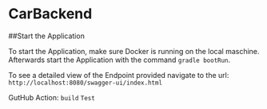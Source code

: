 # CarBackend

##Start the Application

To start the Application, make sure Docker is running on the local maschine.
Afterwards start the Application with the command `gradle bootRun`.

To see a detailed view of the Endpoint provided navigate to the url: `http://localhost:8080/swagger-ui/index.html`

GutHub Action: `build` `Test`



